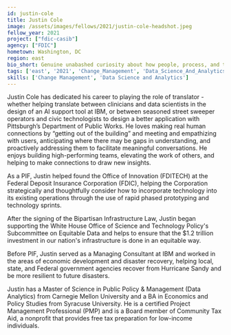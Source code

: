 ```yaml
---
id: justin-cole
title: Justin Cole
image: /assets/images/fellows/2021/justin-cole-headshot.jpeg
fellow_year: 2021
project: ["fdic-casib"]
agency: ["FDIC"]
hometown: Washington, DC
region: east
bio_short: Genuine unabashed curiosity about how people, process, and technology work.
tags: ['east', '2021', 'Change_Management', 'Data_Science_And_Analytics', 'active']
skills: ['Change Management', 'Data Science and Analytics']
---
```

Justin Cole has dedicated his career to playing the role of translator - whether helping translate between clinicians and data scientists in the design of an AI support tool at IBM, or between seasoned street sweeper operators and civic technologists to design a better application with Pittsburgh’s Department of Public Works. He loves making real human connections by “getting out of the building” and meeting and empathizing with users, anticipating where there may be gaps in understanding, and proactively addressing them to facilitate meaningful conversations. He enjoys building high-performing teams, elevating the work of others, and helping to make connections to draw new insights.

As a PIF, Justin helped found the Office of Innovation (FDITECH) at the Federal Deposit Insurance Corporation (FDIC), helping the Corporation strategically and thoughtfully consider how to incorporate technology into its existing operations through the use of rapid phased prototyping and technology sprints.

After the signing of the Bipartisan Infrastructure Law, Justin began supporting the White House Office of Science and Technology Policy's Subcommittee on Equitable Data and helps to ensure that the $1.2 trillion investment in our nation's infrastructure is done in an equitable way.

Before PIF, Justin served as a Managing Consultant at IBM and worked in the areas of economic development and disaster recovery, helping local, state, and Federal government agencies recover from Hurricane Sandy and be more resilient to future disasters.

Justin has a Master of Science in Public Policy & Management (Data Analytics) from Carnegie Mellon University and a BA in Economics and Policy Studies from Syracuse University. He is a certified Project Management Professional (PMP) and is a Board member of Community Tax Aid, a nonprofit that provides free tax preparation for low-income individuals.
